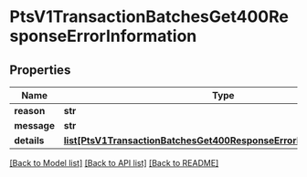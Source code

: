 # PtsV1TransactionBatchesGet400ResponseErrorInformation

## Properties
Name | Type | Description | Notes
------------ | ------------- | ------------- | -------------
**reason** | **str** |  | [optional] 
**message** | **str** |  | [optional] 
**details** | [**list[PtsV1TransactionBatchesGet400ResponseErrorInformationDetails]**](PtsV1TransactionBatchesGet400ResponseErrorInformationDetails.md) |  | [optional] 

[[Back to Model list]](../README.md#documentation-for-models) [[Back to API list]](../README.md#documentation-for-api-endpoints) [[Back to README]](../README.md)



